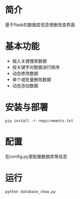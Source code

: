 # 简介
基于flask的数据库信息增删改查界面

# 基本功能
- 输入关键搜索数据
- 按关键字对数据进行排序
- 动态修改数据
- 单个或批量删除数据
- 动态添加数据

# 安装与部署
```
pip install -r requirements.txt
```

# 配置
在config.py里配置数据库等信息

# 运行
```
python database_show.py
```

